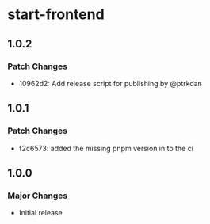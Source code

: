 # start-frontend

## 1.0.2

### Patch Changes

- 10962d2: Add release script for publishing by @ptrkdan

## 1.0.1

### Patch Changes

- f2c6573: added the missing pnpm version in to the ci

## 1.0.0

### Major Changes

- Initial release
